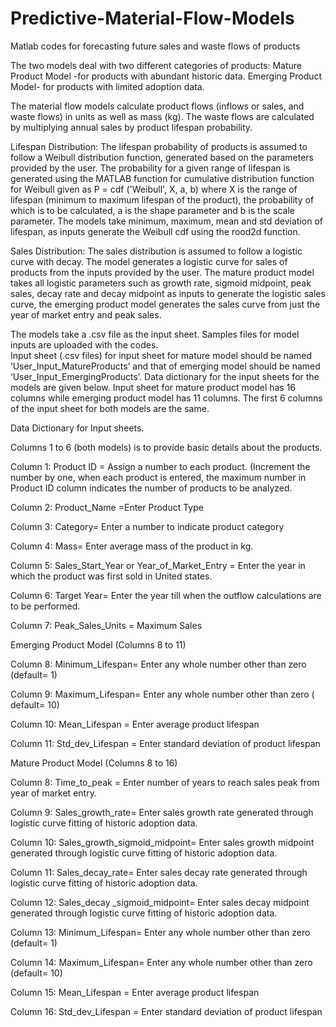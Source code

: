# Predictive-Material-Flow-Models

Matlab codes for forecasting future sales and waste flows of products

The two models deal with two different categories of products: 
Mature Product Model -for products with abundant historic data.
Emerging Product Model- for products with limited adoption data.

The material flow models calculate product flows (inflows or sales, and waste flows) in units as well as mass (kg).
The waste flows are calculated by multiplying annual sales by product lifespan probability. 

Lifespan Distribution: The lifespan probability of products is assumed to follow a Weibull distribution function, generated based on the parameters provided by the user. 
The probability for a given range of lifespan is generated using the MATLAB function for cumulative distribution function for Weibull given as
P = cdf ('Weibull', X, a, b) where X is the range of lifespan (minimum to maximum lifespan of the product), the probability of which is to be calculated, a is the shape parameter and b is the scale parameter.
The models take minimum, maximum, mean and std deviation of lifespan, as inputs generate the Weibull cdf using the rood2d function. 

Sales Distribution: The sales distribution is assumed to follow a logistic curve with decay. 
The model generates a logistic curve for sales of products from the inputs provided by the user. 
The mature product model takes all logistic parameters such as growth rate, sigmoid midpoint, peak sales, decay rate and decay midpoint as inputs to generate the logistic sales curve, 
the emerging product model generates the sales curve from just the year of market entry and peak sales. 

The models take a .csv file as the input sheet. Samples files for model inputs are uploaded with the codes.  
Input sheet (.csv files)  for input sheet for mature model should be named ‘User_Input_MatureProducts’ and 
that of emerging model should be named ‘User_Input_EmergingProducts’. Data dictionary for the input sheets for the models are given below.
Input sheet for mature product model has 16 columns while emerging product model has 11 columns. 
The first 6 columns of the input sheet for both models are the same.

Data Dictionary for Input sheets.

Columns 1 to 6 (both models) is to provide basic details about the products.

Column 1: Product ID = Assign a number to each product. (Increment the number by one, when each product is entered, the maximum number in Product ID column indicates the number of products to be analyzed.

Column 2: Product_Name =Enter Product Type

Column 3: Category= Enter a number to indicate product category

Column 4: Mass= Enter average mass of the product in kg.

Column 5: Sales_Start_Year or Year_of_Market_Entry = Enter the year in which the product was first sold in United states.

Column 6: Target Year= Enter the year till when the outflow calculations are to be performed.

Column 7: Peak_Sales_Units = Maximum Sales 

Emerging Product Model (Columns 8 to 11) 

Column 8: Minimum_Lifespan= Enter any whole number other than zero (default= 1)

Column 9: Maximum_Lifespan= Enter any whole number other than zero ( default= 10)

Column 10: Mean_Lifespan = Enter average product lifespan

Column 11: Std_dev_Lifespan = Enter standard deviation of product lifespan

Mature Product Model (Columns 8 to 16) 

Column 8: Time_to_peak = Enter number of years to reach sales peak from year of market entry.

Column 9: Sales_growth_rate= Enter sales growth rate generated through logistic curve fitting of historic adoption data.

Column 10: Sales_growth_sigmoid_midpoint= Enter sales growth midpoint generated through logistic curve fitting of historic adoption data.

Column 11: Sales_decay_rate= Enter sales decay rate generated through logistic curve fitting of historic adoption data.

Column 12: Sales_decay _sigmoid_midpoint= Enter sales decay midpoint generated through logistic curve fitting of historic adoption data.

Column 13: Minimum_Lifespan= Enter any whole number other than zero (default= 1)

Column 14: Maximum_Lifespan= Enter any whole number other than zero (default= 10)

Column 15: Mean_Lifespan = Enter average product lifespan

Column 16: Std_dev_Lifespan = Enter standard deviation of product lifespan

